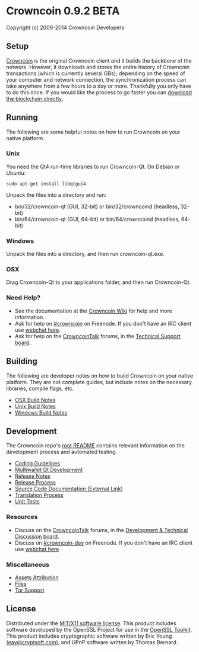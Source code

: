 Crowncoin 0.9.2 BETA
=====================

Copyright (c) 2009-2014 Crowncoin Developers


Setup
---------------------
[Crowncoin](http://crowncoin.org/en/download) is the original Crowncoin client and it builds the backbone of the network. However, it downloads and stores the entire history of Crowncoin transactions (which is currently several GBs); depending on the speed of your computer and network connection, the synchronization process can take anywhere from a few hours to a day or more. Thankfully you only have to do this once. If you would like the process to go faster you can [download the blockchain directly](bootstrap.md).

Running
---------------------
The following are some helpful notes on how to run Crowncoin on your native platform. 

### Unix

You need the Qt4 run-time libraries to run Crowncoin-Qt. On Debian or Ubuntu:

	sudo apt-get install libqtgui4

Unpack the files into a directory and run:

- bin/32/crowncoin-qt (GUI, 32-bit) or bin/32/crowncoind (headless, 32-bit)
- bin/64/crowncoin-qt (GUI, 64-bit) or bin/64/crowncoind (headless, 64-bit)



### Windows

Unpack the files into a directory, and then run crowncoin-qt.exe.

### OSX

Drag Crowncoin-Qt to your applications folder, and then run Crowncoin-Qt.

### Need Help?

* See the documentation at the [Crowncoin Wiki](https://en.crowncoin.it/wiki/Main_Page)
for help and more information.
* Ask for help on [#crowncoin](http://webchat.freenode.net?channels=crowncoin) on Freenode. If you don't have an IRC client use [webchat here](http://webchat.freenode.net?channels=crowncoin).
* Ask for help on the [CrowncoinTalk](https://crowncointalk.org/) forums, in the [Technical Support board](https://crowncointalk.org/index.php?board=4.0).

Building
---------------------
The following are developer notes on how to build Crowncoin on your native platform. They are not complete guides, but include notes on the necessary libraries, compile flags, etc.

- [OSX Build Notes](build-osx.md)
- [Unix Build Notes](build-unix.md)
- [Windows Build Notes](build-msw.md)

Development
---------------------
The Crowncoin repo's [root README](https://github.com/crowncoin/crowncoin/blob/master/README.md) contains relevant information on the development process and automated testing.

- [Coding Guidelines](coding.md)
- [Multiwallet Qt Development](multiwallet-qt.md)
- [Release Notes](release-notes.md)
- [Release Process](release-process.md)
- [Source Code Documentation (External Link)](https://dev.visucore.com/crowncoin/doxygen/)
- [Translation Process](translation_process.md)
- [Unit Tests](unit-tests.md)

### Resources
* Discuss on the [CrowncoinTalk](https://crowncointalk.org/) forums, in the [Development & Technical Discussion board](https://crowncointalk.org/index.php?board=6.0).
* Discuss on [#crowncoin-dev](http://webchat.freenode.net/?channels=crowncoin) on Freenode. If you don't have an IRC client use [webchat here](http://webchat.freenode.net/?channels=crowncoin-dev).

### Miscellaneous
- [Assets Attribution](assets-attribution.md)
- [Files](files.md)
- [Tor Support](tor.md)

License
---------------------
Distributed under the [MIT/X11 software license](http://www.opensource.org/licenses/mit-license.php).
This product includes software developed by the OpenSSL Project for use in the [OpenSSL Toolkit](http://www.openssl.org/). This product includes
cryptographic software written by Eric Young ([eay@cryptsoft.com](mailto:eay@cryptsoft.com)), and UPnP software written by Thomas Bernard.
